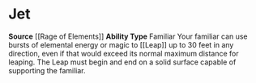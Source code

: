 ﻿---
ability_type: Familiar
actions: null
frequency: null
id: '94'
name: Jet
rarity: Common
requirement: null
source: '[[DATABASE/source/Rage of Elements|Rage of Elements]]'
trait: null
type: Familiar Ability

---
# Jet

**Source** [[Rage of Elements]]
**Ability Type** Familiar
Your familiar can use bursts of elemental energy or magic to [[Leap]] up to 30 feet in any direction, even if that would exceed its normal maximum distance for leaping. The Leap must begin and end on a solid surface capable of supporting the familiar.